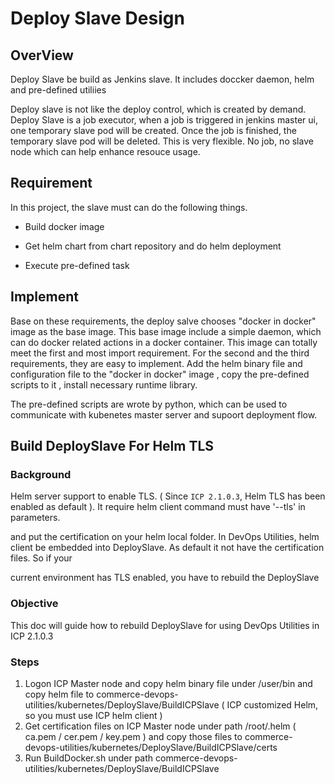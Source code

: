 # Deploy Slave Design #

## OverView ##
Deploy Slave be build as Jenkins slave. It includes doccker daemon, helm and pre-defined utiliies

Deploy slave is not like the deploy control, which is created by demand. Deploy Slave is a job executor, when a job is triggered
in jenkins master ui, one temporary slave pod will be created. Once the job is finished, the temporary slave pod will be 
deleted. This is very flexible. No job, no slave node which can help enhance resouce usage. 

## Requirement ##

In this project, the slave must can do the following things.

* Build docker image

* Get helm chart from chart repository and do helm deployment

* Execute pre-defined task

## Implement ##

Base on these requirements,  the deploy salve chooses "docker in docker" image as the base image.  This base image include
a simple daemon, which can do docker related actions in a docker container. This image can totally meet the first and most import
requirement. For the second and the third requirements, they are easy to implement. Add the helm binary file and configuration file
to the "docker in docker" image , copy the pre-defined scripts to it , install necessary runtime library. 

The pre-defined scripts are wrote by python, which can be used to communicate with kubenetes master server and supoort deployment flow.

## Build DeploySlave For Helm TLS ##

### Background ###

Helm server support to enable TLS. ( Since `ICP 2.1.0.3`, Helm TLS has been enabled as default ). It require helm client command must have '--tls' in parameters.

and put the certification on your helm local folder.  In DevOps Utilities, helm client be embedded into DeploySlave. As default it not have the certification files. So if your

current environment has TLS enabled, you have to rebuild the DeploySlave

### Objective ###

This doc will guide how to rebuild DeploySlave for using DevOps Utilities in ICP 2.1.0.3

### Steps ###

1. Logon ICP Master node and copy helm binary file under /user/bin and copy helm file to commerce-devops-utilities/kubernetes/DeploySlave/BuildICPSlave ( ICP customized Helm, so you must use ICP helm client )
2. Get certification files on ICP Master node under path /root/.helm ( ca.pem / cer.pem / key.pem ) and copy those files to commerce-devops-utilities/kubernetes/DeploySlave/BuildICPSlave/certs
3. Run BuildDocker.sh under path commerce-devops-utilities/kubernetes/DeploySlave/BuildICPSlave